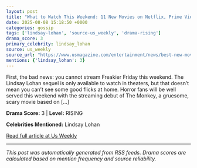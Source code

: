 ```yaml
---
layout: post
title: "What to Watch This Weekend: 11 New Movies on Netflix, Prime Video, HBO Max, and Hulu"""
date: 2025-08-08 15:18:50 +0000
categories: gossip
tags: ['lindsay-lohan', 'source-us_weekly', 'drama-rising']
drama_score: 3
primary_celebrity: lindsay_lohan
source: us_weekly
source_url: "https://www.usmagazine.com/entertainment/news/best-new-movies-to-watch-on-netflix-hbo-max-amazon-prime-hulu-more/"""
mentions: {'lindsay_lohan': 3}
---
```


First, the bad news: you cannot stream Freakier Friday this weekend. The Lindsay Lohan sequel is only available to watch in theaters, but that doesn’t mean you can’t see some good flicks at home. Horror fans will be well served this weekend with the streaming debut of The Monkey, a gruesome, scary movie based on […]

**Drama Score:** 3 | **Level:** RISING

**Celebrities Mentioned:** Lindsay Lohan

[Read full article at Us Weekly](https://www.usmagazine.com/entertainment/news/best-new-movies-to-watch-on-netflix-hbo-max-amazon-prime-hulu-more/)

---
*This post was automatically generated from RSS feeds. Drama scores are calculated based on mention frequency and source reliability.*

